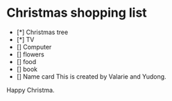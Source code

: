 # Christmas shopping list
- [*] Christmas tree
- [*] TV
- [] Computer
- [] flowers
- [] food
- [] book
- [] Name card
This is created by Valarie and Yudong.

Happy Christma.


